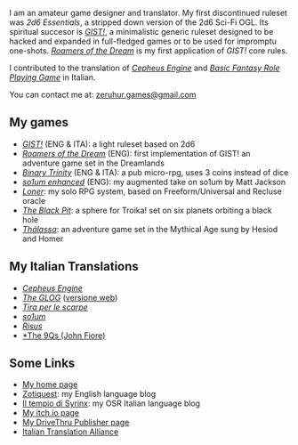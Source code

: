 I am an amateur game designer and translator.
My first discontinued ruleset was *2d6 Essentials*, a stripped down version of the 2d6 Sci-Fi OGL. Its spiritual succesor is [*GIST!*](https://zeruhur.github.io/gist), a minimalistic generic ruleset designed to be hacked and expanded in full-fledged games or to be used for impromptu one-shots. [*Roamers of the Dream*](https://zeruhur.github.io/roamers-of-the-dream) is my first application of *GIST!* core rules.

I contributed to the translation of [*Cepheus Engine*](https://cepheusengine.it/) and [*Basic Fantasy Role Playing Game*](https://www.basicfantasy.org/) in Italian.

You can contact me at: [zeruhur.games@gmail.com](mailto:zeruhur.games@gmail.com)

## My games
* [*GIST!*](https://zeruhur.github.io/gist) (ENG & ITA): a light ruleset based on 2d6
* [*Roamers of the Dream*](https://zeruhur.github.io/roamers-of-the-dream) (ENG): first implementation of GIST! an adventure game set in the Dreamlands
* [*Binary Trinity*](https://zeruhur.github.io/binarytrinity) (ENG & ITA): a pub micro-rpg, uses 3 coins instead of dice
* [*so1um enhanced*](https://zeruhur.github.io/so1um-enhanced/) (ENG): my augmented take on so1um by Matt Jackson
* [*Loner*](https://zeruhur.github.io/loner/): my solo RPG system, based on Freeform/Universal and Recluse oracle
* [*The Black Pit*](https://zeruhur.itch.io/the-black-pit): a sphere for Troika! set on six planets orbiting a black hole
* [*Thálassa*](https://zeruhur.itch.io/thalassa): an adventure game set in the Mythical Age sung by Hesiod and Homer

## My Italian Translations
* [*Cepheus Engine*](https://cepheusengine.it/)
* [*The GLOG*](https://ita-translation-alliance.itch.io/the-glog-ita) ([versione web](https://italiantranslationalliance.org/the-glog-ita))
* [*Tira per le scarpe*](https://zeruhur.github.io/tiraperlescarpe)
* [*so1um*](https://zeruhur.github.io/so1um)
* [*Risus*](https://zeruhur.itch.io/risus-il-qualsiasi-gdr)
* [*The 9Qs (John Fiore)](https://zeruhur.itch.io/i9-quesiti)

## Some Links
* [My home page](https://zeruhur.space)
* [Zotiquest](https://zeruhur.space/zotiquest): my English language blog
* [Il tempio di Syrinx](https://zeruhur.github.io/syrinx): my OSR Italian language blog
* [My itch.io page](https://zeruhur.itch.io/)
* [My DriveThru Publisher page](https://www.drivethrurpg.com/browse/pub/18634/Wolf-Moon-Games)
* [Italian Translation Alliance](https://italiantranslationalliance.org)
